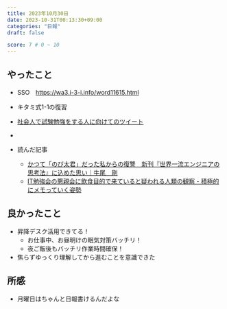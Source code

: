 ```yaml
---
title: 2023年10月30日
date: 2023-10-31T00:13:30+09:00
categories: "日報"
draft: false

score: 7 # 0 ~ 10
---
```


## やったこと

- SSO　https://wa3.i-3-i.info/word11615.html
- キタミ式1-1の復習
- [社会人で試験勉強をする人に向けてのツイート](https://twitter.com/kanazawa_you/status/1718090161194729540)
- 

- 読んだ記事
	- [かつて「のび太君」だった私からの復讐　新刊『世界一流エンジニアの思考法』に込めた思い｜牛尾　剛](https://note.com/simplearchitect/n/n4d66bc3f9218)
	- [IT勉強会の懇親会に飲食目的で来ていると疑われる人類の観察 - 積極的にメモっていく姿勢](https://tomio2480.hatenablog.com/entry/sushi-oji-museum)

## 良かったこと
- 昇降デスク活用できてる！
	- お仕事中、お昼明けの眠気対策バッチリ！
	- 夜ご飯後もバッチリ作業時間確保！
- 焦らずゆっくり理解してから進むことを意識できた


## 所感
- 月曜日はちゃんと日報書けるんだよな
